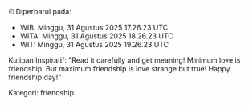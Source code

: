 ⏰ Diperbarui pada:
- WIB: Minggu, 31 Agustus 2025 17.26.23 UTC
- WITA: Minggu, 31 Agustus 2025 18.26.23 UTC
- WIT: Minggu, 31 Agustus 2025 19.26.23 UTC

Kutipan Inspiratif:
"Read it carefully and get meaning! Minimum love is friendship. But maximum friendship is love strange but true! Happy friendship day!"


Kategori: friendship

